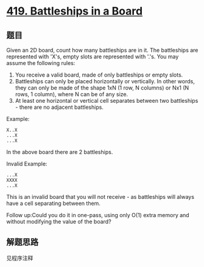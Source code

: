 # [419. Battleships in a Board](https://leetcode.com/problems/battleships-in-a-board/)

## 题目

Given an 2D board, count how many battleships are in it. The battleships are represented with 'X's, empty slots are represented with '.'s. You may assume the following rules:

1. You receive a valid board, made of only battleships or empty slots.
1. Battleships can only be placed horizontally or vertically. In other words, they can only be made of the shape 1xN (1 row, N columns) or Nx1 (N rows, 1 column), where N can be of any size.
1. At least one horizontal or vertical cell separates between two battleships - there are no adjacent battleships.

Example:

```text
X..X
...X
...X
```

In the above board there are 2 battleships.

Invalid Example:

```text
...X
XXXX
...X
```

This is an invalid board that you will not receive - as battleships will always have a cell separating between them.

Follow up:Could you do it in one-pass, using only O(1) extra memory and without modifying the value of the board?

## 解题思路

见程序注释
